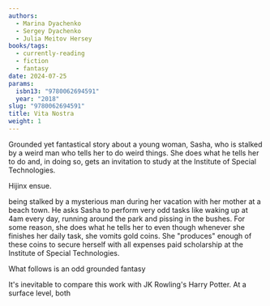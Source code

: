 ```yaml
---
authors:
  - Marina Dyachenko
  - Sergey Dyachenko
  - Julia Meitov Hersey
books/tags:
  - currently-reading
  - fiction
  - fantasy
date: 2024-07-25
params:
  isbn13: "9780062694591"
  year: "2018"
slug: "9780062694591"
title: Vita Nostra
weight: 1
---
```


Grounded yet fantastical story about a young woman, Sasha, who is stalked by a weird man who tells her to do weird things. She does what he tells her to do and, in doing so, gets an invitation to study at the Institute of Special Technologies.

Hijinx ensue.

<!--more-->

being stalked by a mysterious man during her vacation with her mother at a beach town. He asks Sasha to perform very odd tasks like waking up at 4am every day, running around the park and pissing in the bushes. For some reason, she does what he tells her to even though whenever she finishes her daily task, she vomits gold coins. She "produces" enough of these coins to secure herself with all expenses paid scholarship at the Institute of Special Technologies.


What follows is an odd grounded fantasy 

It's inevitable to compare this work with JK Rowling's Harry Potter. At a surface level, both 